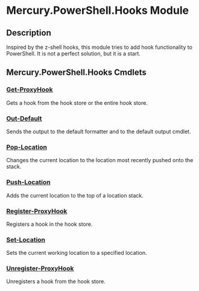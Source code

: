﻿---
Module Name: Mercury.PowerShell.Hooks
Module Guid: 9081d461-19a6-4a03-bd21-0469a370dfe1
Download Help Link:
Help Version: 0.1.0
Locale: en-US
---

# Mercury.PowerShell.Hooks Module

## Description

Inspired by the z-shell hooks, this module tries to add hook functionality to PowerShell. It is not a perfect solution, but it is a start.

## Mercury.PowerShell.Hooks Cmdlets

### [Get-ProxyHook](Get-ProxyHook.md)

Gets a hook from the hook store or the entire hook store.

### [Out-Default](Out-Default.md)

Sends the output to the default formatter and to the default output cmdlet.

### [Pop-Location](Pop-Location.md)

Changes the current location to the location most recently pushed onto the stack.

### [Push-Location](Push-Location.md)

Adds the current location to the top of a location stack.

### [Register-ProxyHook](Register-ProxyHook.md)

Registers a hook in the hook store.

### [Set-Location](Set-Location.md)

Sets the current working location to a specified location.

### [Unregister-ProxyHook](Unregister-ProxyHook.md)

Unregisters a hook from the hook store.
